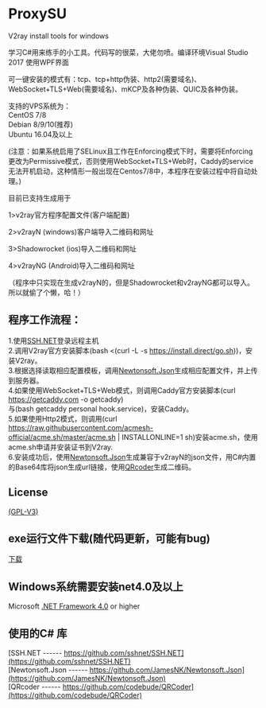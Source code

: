 # ProxySU
V2ray install tools for windows

学习C#用来练手的小工具。代码写的很菜，大佬勿喷。编译环境Visual Studio 2017  使用WPF界面

可一键安装的模式有：tcp、tcp+http伪装、http2(需要域名)、WebSocket+TLS+Web(需要域名)、mKCP及各种伪装、QUIC及各种伪装。

支持的VPS系统为：  
CentOS 7/8   
Debian 8/9/10(推荐)  
Ubuntu 16.04及以上

(注意：如果系统启用了SELinux且工作在Enforcing模式下时，需要将Enforcing更改为Permissive模式，否则使用WebSocket+TLS+Web时，Caddy的service无法开机启动，这种情形一般出现在Centos7/8中，本程序在安装过程中将自动处理。)

目前已支持生成用于

1>v2ray官方程序配置文件(客户端配置)

2>v2rayN (windows)客户端导入二维码和网址

3>Shadowrocket (ios)导入二维码和网址

4>v2rayNG (Android)导入二维码和网址

（程序中只实现在生成v2rayN的，但是Shadowrocket和v2rayNG都可以导入。所以就偷了个懒，哈！）

## 程序工作流程：  
1.使用[SSH.NET](https://github.com/sshnet/SSH.NET)登录远程主机  
2.调用V2ray官方安装脚本(bash <(curl -L -s https://install.direct/go.sh))，安装V2ray。  
3.根据选择读取相应配置模板，调用[Newtonsoft.Json](https://github.com/JamesNK/Newtonsoft.Json)生成相应配置文件，并上传到服务器。  
4.如果使用WebSocket+TLS+Web模式，则调用Caddy官方安装脚本(curl https://getcaddy.com -o getcaddy)  
与(bash getcaddy personal hook.service)，安装Caddy。  
5.如果使用Http2模式，则调用(curl https://raw.githubusercontent.com/acmesh-official/acme.sh/master/acme.sh  | INSTALLONLINE=1  sh)安装acme.sh，使用acme.sh申请并安装证书到V2ray.  
6.安装成功后，使用[Newtonsoft.Json](https://github.com/JamesNK/Newtonsoft.Json)生成兼容于v2rayN的json文件，用C#内置的Base64库将json生成url链接，使用[QRcoder](https://github.com/codebude/QRCoder)生成二维码。

## License

[(GPL-V3)](https://raw.githubusercontent.com/proxysu/windows/master/LICENSE)

## exe运行文件下载(随代码更新，可能有bug)

[下载](https://github.com/proxysu/windows/raw/master/ProxySU/bin/Release/Release.zip)

## Windows系统需要安装net4.0及以上

Microsoft [.NET Framework 4.0](https://dotnet.microsoft.com/download/dotnet-framework/thank-you/net40-offline-installer) or higher

## 使用的C# 库  
[SSH.NET ------ https://github.com/sshnet/SSH.NET](https://github.com/sshnet/SSH.NET)  
[Newtonsoft.Json ------ https://github.com/JamesNK/Newtonsoft.Json](https://github.com/JamesNK/Newtonsoft.Json)  
[QRcoder ------ https://github.com/codebude/QRCoder](https://github.com/codebude/QRCoder)

